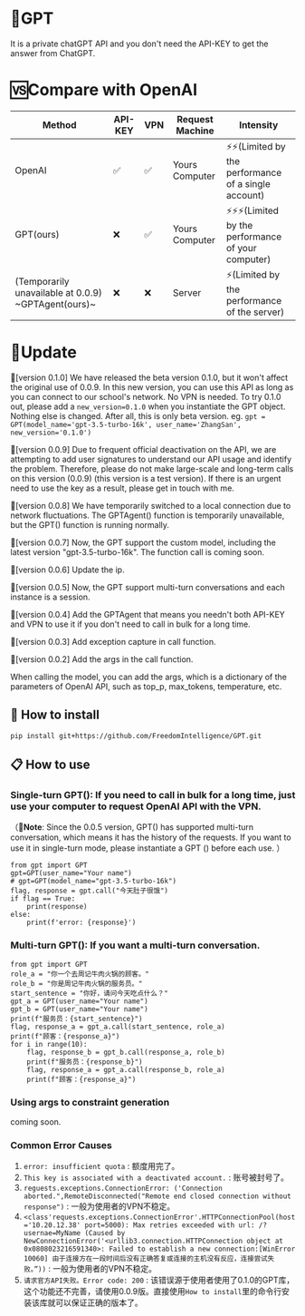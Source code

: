 # 📌GPT
It is a private chatGPT API and you don't need the API-KEY to get the answer from ChatGPT.

# 🆚Compare with OpenAI

Method| API-KEY |VPN| Request Machine | Intensity
---|-----|---|---|---
OpenAI| ✅  |✅| Yours Computer|⚡️⚡️(Limited by the performance of a single account)
GPT(ours)| ❌  |✅ | Yours Computer|⚡️⚡️⚡️(Limited by the performance of your computer)
(Temporarily unavailable at 0.0.9) ~GPTAgent(ours)~| ❌  |❌ | Server|⚡️(Limited by the performance of the server)

# 🚀Update
📢[version 0.1.0] We have released the beta version 0.1.0, but it won't affect the original use of 0.0.9. In this new version, you can use this API as long as you can connect to our school's network. No VPN is needed. To try 0.1.0 out, please add a `new_version=0.1.0` when you instantiate the GPT object. Nothing else is changed. After all, this is only beta version. eg. `gpt = GPT(model_name='gpt-3.5-turbo-16k', user_name='ZhangSan', new_version='0.1.0')`

📢[version 0.0.9] Due to frequent official deactivation on the API, we are attempting to add user signatures to understand our API usage and identify the problem. Therefore, please do not make large-scale and long-term calls on this version (0.0.9) (this version is a test version). If there is an urgent need to use the key as a result, please get in touch with me.

📢[version 0.0.8] We have temporarily switched to a local connection due to network fluctuations. The GPTAgent() function is temporarily unavailable, but the GPT() function is running normally.

📢[version 0.0.7] Now, the GPT support the custom model, including the latest version "gpt-3.5-turbo-16k". The function call is coming soon. 

📢[version 0.0.6] Update the ip.

📢[version 0.0.5] Now, the GPT support multi-turn conversations and each instance is a session.

📢[version 0.0.4] Add the GPTAgent that means you needn't both API-KEY and VPN to use it if you don't need to call in bulk for a long time.

📢[version 0.0.3] Add exception capture in call function.

📢[version 0.0.2] Add the args in the call function.

When calling the model, you can add the args, which is a dictionary of the parameters of OpenAI API, such as top_p, max_tokens, temperature, etc.

## 📖 How to install 
```
pip install git+https://github.com/FreedomIntelligence/GPT.git
```
## 📋 How to use
### Single-turn GPT(): If you need to call in bulk for a long time, just use your computer to request OpenAI API with the VPN.
（🚨**Note**: Since the 0.0.5 version, GPT() has supported multi-turn conversation, which means it has the history of the requests. If you want to use it in single-turn mode, please instantiate a GPT () before each use. ）
```
from gpt import GPT
gpt=GPT(user_name="Your name")
# gpt=GPT(model_name="gpt-3.5-turbo-16k")
flag, response = gpt.call("今天肚子很饿")
if flag == True:
    print(response)
else:
    print(f'error: {response}')
```
### Multi-turn GPT(): If you want a multi-turn conversation.
```
from gpt import GPT
role_a = "你一个去周记牛肉火锅的顾客。"
role_b = "你是周记牛肉火锅的服务员。"
start_sentence = "你好，请问今天吃点什么？"
gpt_a = GPT(user_name="Your name")
gpt_b = GPT(user_name="Your name")
print(f"服务员：{start_sentence}")
flag, response_a = gpt_a.call(start_sentence, role_a)
print(f"顾客：{response_a}")
for i in range(10):
    flag, response_b = gpt_b.call(response_a, role_b)
    print(f"服务员：{response_b}")
    flag, response_a = gpt_a.call(response_b, role_a)
    print(f"顾客：{response_a}")
```

### Using args to constraint generation

coming soon.

### Common Error Causes
1. `error: insufficient quota` : 额度用完了。
2. `This key is associated with a deactivated account.` : 账号被封号了。
3. `reguests.exceptions.ConnectionError: ('Connection aborted.",RemoteDisconnected("Remote end closed connection without response")` : 一般为使用者的VPN不稳定。
4. `<class'requests.exceptions.ConnectionError'.HTTPConnectionPool(host='10.20.12.38' port=5000): Max retries exceeded with url: /?usernae=MyName (Caused by NewConnectionError('<urllib3.connection.HTTPConnection object at 0x0808023216591340>: Failed to establish a new connection:[WinError 10060] 由于连接方在一段时间后没有正确答复或连接的主机没有反应，连接尝试失败。”))` : 一般为使用者的VPN不稳定。
5. `请求官方API失败。Error code: 200` : 该错误源于使用者使用了0.1.0的GPT库，这个功能还不完善，请使用0.0.9版。直接使用`How to install`里的命令行安装该库就可以保证正确的版本了。
